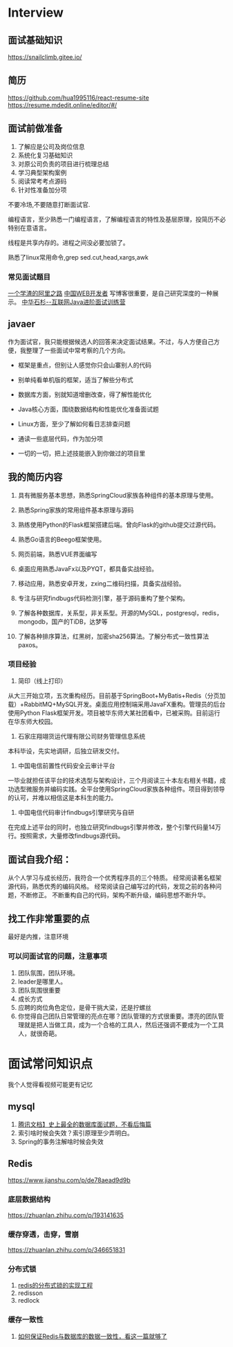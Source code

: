 # Interview

## 面试基础知识

https://snailclimb.gitee.io/

## 简历

https://github.com/hua1995116/react-resume-site
https://resume.mdedit.online/editor/#/


## 面试前做准备

1. 了解应是公司及岗位信息
1. 系统化复习基础知识
1. 对原公司负责的项目进行梳理总结
1. 学习典型架构案例
1. 阅读常考考点源码
1. 针对性准备加分项

不要冷场,不要随意打断面试官.


编程语言，至少熟悉一门编程语言，了解编程语言的特性及基层原理，投简历不必特别在意语言。

线程是共享内存的。进程之间没必要加锁了。

熟悉了linux常用命令,grep sed.cut,head,xargs,awk
 

### 常见面试题目

[一个学渣的阿里之路](https://crossoverjie.top/2018/06/21/personal/Interview-experience/)
[中国WEB开发者](https://gitee.com/ironman1987/chinese-developer-roadmap)
写博客很重要，是自己研究深度的一种展示。
[中华石杉--互联网Java进阶面试训练营](https://gitee.com/shishan100/Java-Interview-Advanced)



## javaer

作为面试官，我只能根据候选人的回答来决定面试结果。不过，与人方便自己方便，我整理了一些面试中常考察的几个方向。

* 框架是重点，但别让人感觉你只会山寨别人的代码

* 别单纯看单机版的框架，适当了解些分布式

* 数据库方面，别就知道增删改查，得了解性能优化

* Java核心方面，围绕数据结构和性能优化准备面试题

* Linux方面，至少了解如何看日志排查问题

* 通读一些底层代码，作为加分项

* 一切的一切，把上述技能嵌入到你做过的项目里




## 我的简历内容

1. 具有微服务基本思想，熟悉SpringCloud家族各种组件的基本原理与使用。

1. 熟悉Spring家族的常用组件基本原理与源码

1. 熟练使用Python的Flask框架搭建后端。曾向Flask的github提交过源代码。

1. 熟悉Go语言的Beego框架使用。

1. 网页前端，熟悉VUE界面编写

1. 桌面应用熟悉JavaFx以及PYQT，都具备实战经验。

1. 移动应用，熟悉安卓开发，zxing二维码扫描，具备实战经验。

1. 专注与研究findbugs代码检测引擎，基于源码重构了整个架构。

1. 了解各种数据库，关系型，非关系型。开源的MySQL，postgresql，redis，mongodb，国产的TiDB，达梦等

1. 了解各种排序算法，红黑树，加密sha256算法。了解分布式一致性算法paxos。

### 项目经验

1. 简印（线上打印）

从大三开始立项，五次重构经历。目前基于SpringBoot+MyBatis+Redis（分页加载）+RabbitMQ+MySQL开发。桌面应用控制端采用JavaFX重构。管理员的后台使用Python Flask框架开发。项目被华东师大某社团看中，已被采购。目前运行在华东师大校园。

1. 石家庄翔翊货运代理有限公司财务管理信息系统

本科毕设，先实地调研，后独立研发交付。

1. 中国电信前置性代码安全云审计平台

一毕业就担任该平台的技术选型与架构设计，三个月阅读三十本左右相关书籍，成功选型微服务并编码实践。全平台使用SpringCloud家族各种组件。项目得到领导的认可，并难以相信这是本科生的能力。

1. 中国电信代码审计findbugs引擎研究与自研

在完成上述平台的同时，也独立研究findbugs引擎并修改，整个引擎代码量14万行。按照需求，大量修改findbugs源代码。

## 面试自我介绍：

从个人学习与成长经历，我符合一个优秀程序员的三个特质。
经常阅读著名框架源代码，熟悉优秀的编码风格。
经常阅读自己编写过的代码，发现之前的各种问题，不断修正。
不断重构自己的代码，架构不断升级，编码思想不断升华。



## 找工作非常重要的点

最好是内推，注意环境

### 可以问面试官的问题，注意事项

1. 团队氛围，团队环境。
1. leader是哪里人。
1. 团队氛围很重要
1. 成长方式
1. 应聘的岗位角色定位，是骨干挑大梁，还是拧螺丝
1. 你觉得自己团队日常管理的亮点在哪？团队管理的方式很重要。漂亮的团队管理就是把人当做工具，成为一个合格的工具人，然后还强调不要成为一个工具人，就很奇葩。



# 面试常问知识点

我个人觉得看视频可能更有记忆

## mysql

1. [腾讯文档】史上最全的数据库面试题，不看后悔篇](https://docs.qq.com/doc/DSFhRcEJzUXpIZGlZ)
1. 索引啥时候会失效？索引原理至少弄明白。
1. Spring的事务注解啥时候会失效


## Redis

https://www.jianshu.com/p/de78aead9d9b

### 底层数据结构

https://zhuanlan.zhihu.com/p/193141635


### 缓存穿透，击穿，雪崩

https://zhuanlan.zhihu.com/p/346651831

### 分布式锁

1. [redis的分布式锁的实现工程](https://gitee.com/eric-tutorial/wig-demo)
1. redisson
1. redlock

### 缓存一致性
1. [如何保证Redis与数据库的数据一致性，看这一篇就够了](https://blog.csdn.net/gly1256288307/article/details/88739612)